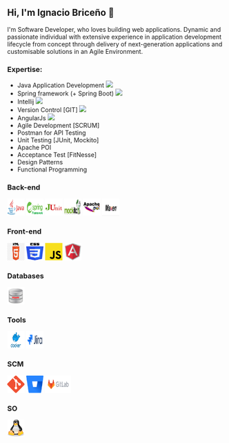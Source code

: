 ## Hi, I'm Ignacio Briceño 👋
I'm Software Developer, who loves building web applications. Dynamic and passionate individual with extensive experience in application development lifecycle from concept through delivery of next-generation applications and customisable solutions in an Agile Environment.

### Expertise:
- Java Application Development <img src="https://img.icons8.com/color/20/000000/java-coffee-cup-logo.png"/>
- Spring framework (+ Spring Boot) <img src="https://img.icons8.com/color/20/000000/spring-logo.png"/>
- Intellij <img src="https://img.icons8.com/color/20/000000/intellij-idea.png"/>
- Version Control [GIT] <img src="https://img.icons8.com/color/20/000000/git.png"/>
- AngularJs <img src="https://img.icons8.com/color/20/000000/angularjs.png"/>
- Agile Development [SCRUM]
- Postman for API Testing
- Unit Testing [JUnit, Mockito]
- Apache POI
- Acceptance Test [FitNesse]
- Design Patterns
- Functional Programming

### Back-end

<code><img width="40" height="40" src="https://github.com/estebanbri/estebanbri/blob/master/assets/java.jpeg"></code>
<code><img width="40" height="40" src="https://github.com/estebanbri/estebanbri/blob/master/assets/spring.png"></code>
<code><img width="40" height="40" src="https://github.com/estebanbri/estebanbri/blob/master/assets/junit.png"></code>
<code><img width="40" height="40" src="https://github.com/estebanbri/estebanbri/blob/master/assets/mockito.jpg"></code>
<code><img width="40" height="40" src="https://github.com/estebanbri/estebanbri/blob/master/assets/apache-poi.jpg"></code>
<code><img width="40" height="40" src="https://github.com/estebanbri/estebanbri/blob/master/assets/maven.jpg"></code>

### Front-end

<code><img width="40" height="40" src="https://github.com/estebanbri/estebanbri/blob/master/assets/html.png"></code>
<code><img width="40" height="40" src="https://github.com/estebanbri/estebanbri/blob/master/assets/css3.png"></code>
<code><img width="40" height="40" src="https://github.com/estebanbri/estebanbri/blob/master/assets/js.png"></code>
<code><img width="40" height="40" src="https://github.com/estebanbri/estebanbri/blob/master/assets/angularjs.png"></code>


### Databases

<code><img width="40" height="40" src="https://github.com/estebanbri/estebanbri/blob/master/assets/oracle.png"></code>

### Tools

<code><img width="40" height="40" src="https://github.com/estebanbri/estebanbri/blob/master/assets/docker.png"></code>
<code><img width="40" height="40" src="https://github.com/estebanbri/estebanbri/blob/master/assets/jira.png"></code>

### SCM

<code><img width="40" height="40" src="https://github.com/estebanbri/estebanbri/blob/master/assets/git.png"></code>
<code><img width="40" height="40" src="https://github.com/estebanbri/estebanbri/blob/master/assets/bitbucket.svg"></code>
<code><img width="60" height="40" src="https://github.com/estebanbri/estebanbri/blob/master/assets/gitlab.png"></code>

### SO

<code><img width="40" height="40" src="https://github.com/estebanbri/estebanbri/blob/master/assets/linux.svg"></code>

